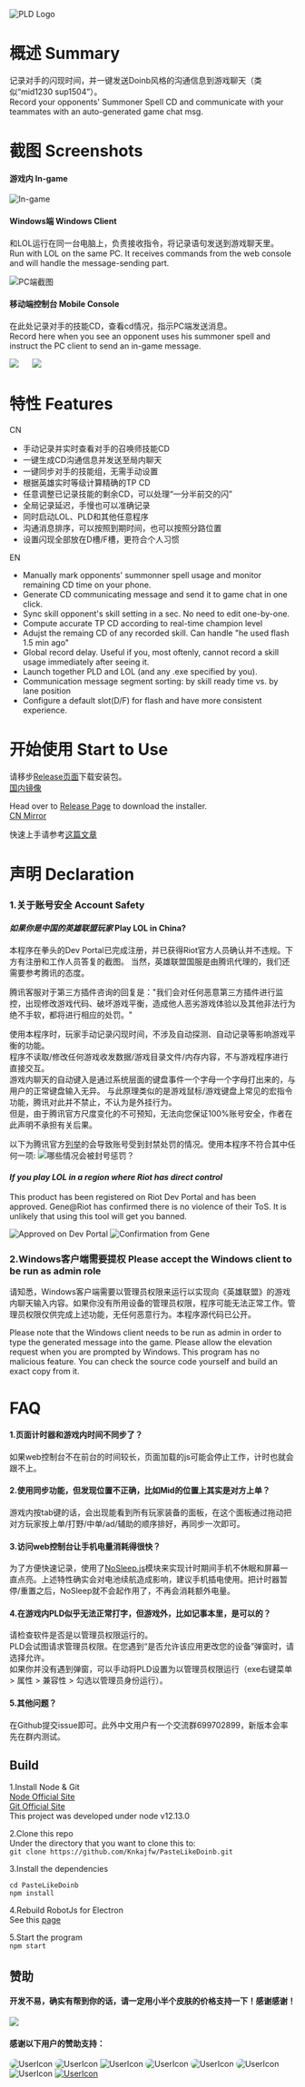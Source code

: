 ![PLD Logo](https://i.loli.net/2020/03/20/EFXrBngtQH41zuq.png)

# 概述 Summary
记录对手的闪现时间，并一键发送Doinb风格的沟通信息到游戏聊天（类似“mid1230 sup1504”）。  
Record your opponents' Summoner Spell CD and communicate with your teammates with an auto-generated game chat msg.

# 截图 Screenshots
#### 游戏内 In-game

![In-game](https://i.loli.net/2020/06/04/dbPNK6nw5fyq3WG.gif)

#### Windows端 Windows Client
和LOL运行在同一台电脑上，负责接收指令，将记录语句发送到游戏聊天里。  
Run with LOL on the same PC. It receives commands from the web console and will handle the message-sending part.

![PC端截图](https://i.loli.net/2020/06/04/TwtQDdScfHNPvMC.png)

#### 移动端控制台 Mobile Console
在此处记录对手的技能CD，查看cd情况，指示PC端发送消息。  
Record here when you see an opponent uses his summoner spell and instruct the PC client to send an in-game message.

<img src="https://i.loli.net/2020/06/04/Vvx5UYCIWDOXkLr.jpg" style="margin-right: 20px">
<img src="https://i.loli.net/2020/06/04/YFCOEyt8hwWcH5n.jpg">

# 特性 Features
CN
- 手动记录并实时查看对手的召唤师技能CD
- 一键生成CD沟通信息并发送至局内聊天
- 一键同步对手的技能组，无需手动设置
- 根据英雄实时等级计算精确的TP CD
- 任意调整已记录技能的剩余CD，可以处理“一分半前交的闪”
- 全局记录延迟，手慢也可以准确记录
- 同时启动LOL、PLD和其他任意程序
- 沟通消息排序，可以按照到期时间，也可以按照分路位置
- 设置闪现全部放在D槽/F槽，更符合个人习惯

EN
- Manually mark opponents' summonner spell usage and monitor remaining CD time on your phone.
- Generate CD communicating message and send it to game chat in one click.
- Sync skill opponent's skill setting in a sec. No need to edit one-by-one.
- Compute accurate TP CD according to real-time champion level
- Adujst the remaing CD of any recorded skill. Can handle "he used flash 1.5 min ago"
- Global record delay. Useful if you, most oftenly, cannot record a skill usage immediately after seeing it.
- Launch together PLD and LOL (and any .exe specified by you).
- Communication message segment sorting: by skill ready time vs. by lane position
- Configure a default slot(D/F) for flash and have more consistent experience.

# 开始使用 Start to Use
请移步[Release页面](https://github.com/Knkajfw/PasteLikeDoinb/releases)下载安装包。  
[国内镜像](https://plddownload-1300643516.file.myqcloud.com/update/pastelikedoinb_webinstaller_2.0.1.exe)

Head over to [Release Page](https://github.com/Knkajfw/PasteLikeDoinb/releases) to download the installer.  
[CN Mirror](https://plddownload-1300643516.file.myqcloud.com/update/pastelikedoinb_webinstaller_2.0.1.exe)

快速上手请参考[这篇文章](https://jingyan.baidu.com/article/f79b7cb3b90f6cd044023ef9.html)

# 声明 Declaration
### 1.关于账号安全 Account Safety
#### *如果你是中国的英雄联盟玩家* Play LOL in China?
本程序在拳头的Dev Portal已完成注册，并已获得Riot官方人员确认并不违规。下方有注册和工作人员答复的截图。
当然，英雄联盟国服是由腾讯代理的，我们还需要参考腾讯的态度。

腾讯客服对于第三方插件咨询的回复是："我们会对任何恶意第三方插件进行监控，出现修改游戏代码、破坏游戏平衡，造成他人恶劣游戏体验以及其他非法行为绝不手软，都将进行相应的处罚。"  

使用本程序时，玩家手动记录闪现时间，不涉及自动探测、自动记录等影响游戏平衡的功能。  
程序不读取/修改任何游戏收发数据/游戏目录文件/内存内容，不与游戏程序进行直接交互。  
游戏内聊天的自动键入是通过系统层面的键盘事件一个字母一个字母打出来的，与用户的正常键盘输入无异。
与此原理类似的是游戏鼠标/游戏键盘上常见的宏指令功能，腾讯对此并不禁止，不认为是外挂行为。  
但是，由于腾讯官方尺度变化的不可预知，无法向您保证100%账号安全，作者在此声明不承担有关后果。

以下为腾讯官方[列举](https://kf.qq.com/faq/161223EN7j2i161223neURbE.html)的会导致账号受到封禁处罚的情况。使用本程序不符合其中任何一项:
![哪些情况会被封号惩罚？](https://i.loli.net/2020/03/11/C3uphM69K8LqWNr.png)

#### *If you play LOL in a region where Riot has direct control*

This product has been registered on Riot Dev Portal and has been approved. Gene@Riot has confirmed there is no violence of their ToS. It is unlikely that using this tool will get you banned.

![Approved on Dev Portal](https://i.loli.net/2020/03/20/eLIJXuT3sBoPhwV.png)
![Confirmation from Gene](https://i.loli.net/2020/03/20/Jlf2OQedC8v9TxA.png)

### 2.Windows客户端需要提权 Please accept the Windows client to be run as admin role
请知悉，Windows客户端需要以管理员权限来运行以实现向《英雄联盟》的游戏内聊天输入内容。如果你没有所用设备的管理员权限，程序可能无法正常工作。管理员权限仅供完成上述功能，无任何恶意行为。本程序源代码已公开。

Please note that the Windows client needs to be run as admin in order to type the generated message into the game. Please allow the elevation request when you are prompted by Windows. This program has no malicious feature. You can check the source code yourself and build an exact copy from it.

# FAQ
#### 1.页面计时器和游戏内时间不同步了？
如果web控制台不在前台的时间较长，页面加载的js可能会停止工作，计时也就会跟不上。

#### 2.使用同步功能，但发现位置不正确，比如Mid的位置上其实是对方上单？
游戏内按tab键的话，会出现能看到所有玩家装备的面板，在这个面板通过拖动把对方玩家按上单/打野/中单/ad/辅助的顺序排好，再同步一次即可。  

#### 3.访问web控制台让手机电量消耗得很快？
为了方便快速记录，使用了[NoSleep.js](https://github.com/richtr/NoSleep.js/)模块来实现计时期间手机不休眠和屏幕一直点亮。上述特性确实会对电池续航造成影响，建议手机插电使用。把计时器暂停/重置之后，NoSleep就不会起作用了，不再会消耗额外电量。

#### 4.在游戏内PLD似乎无法正常打字，但游戏外，比如记事本里，是可以的？
请检查软件是否是以管理员权限运行的。  
PLD会试图请求管理员权限。在您遇到“是否允许该应用更改您的设备”弹窗时，请选择允许。  
如果你并没有遇到弹窗，可以手动将PLD设置为以管理员权限运行（exe右键菜单 > 属性 > 兼容性 > 勾选以管理员身份运行）。

#### 5.其他问题？
在Github提交issue即可。此外中文用户有一个交流群699702899，新版本会率先在群内测试。

## Build
1.Install Node & Git  
[Node Official Site](https://nodejs.org/en/)  
[Git Official Site](https://git-scm.com/)  
This project was developed under node v12.13.0

2.Clone this repo  
Under the directory that you want to clone this to:  
`git clone https://github.com/Knkajfw/PasteLikeDoinb.git`

3.Install the dependencies  
```
cd PasteLikeDoinb
npm install
```

4.Rebuild RobotJs for Electron  
See this [page](https://github.com/octalmage/robotjs/wiki/Electron)

5.Start the program  
`npm start`

## 赞助
#### 开发不易，确实有帮到你的话，请一定用小半个皮肤的价格支持一下！感谢感谢！
<img src="https://i.loli.net/2020/06/02/oIRQBOg54a1cp2v.png">

#### 感谢以下用户的赞助支持：
<img src='https://i.loli.net/2020/06/05/QUE9OXwIJrizVTp.jpg' alt='UserIcon' title='糖糖糖' style="border-radius: 10px">
<img src='https://i.loli.net/2020/05/01/2taO87Vgc1srFjE.png' alt='UserIcon' title="陈二狗" style="border-radius: 10px">
<img src='https://i.loli.net/2020/03/24/f1H78RurPmvS4zT.jpg' alt='UserIcon' title="k*)">
<img src='https://i.loli.net/2020/04/25/CTXRoYUwyu62bke.jpg' alt='UserIcon' title="驼驼安" style="border-radius: 10px">
<img src='https://i.loli.net/2020/04/25/k6JwxS8UmHV3ifh.jpg' alt='UserIcon' title="&#x1f621" style="border-radius: 10px">
<img src='https://i.loli.net/2020/04/25/ojbDdfagcM6BxtP.jpg' alt='UserIcon' title="渣男" style="border-radius: 10px">
<img src='https://i.loli.net/2020/03/24/f1H78RurPmvS4zT.jpg' alt='UserIcon' title="h*y">
<a title="NGA论坛@我跟你描述一个灵魂" href="https://bbs.nga.cn/nuke.php?func=ucp&uid=38983727"><img src='https://i.loli.net/2020/03/24/f1H78RurPmvS4zT.jpg' alt='UserIcon'></a>